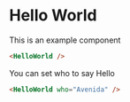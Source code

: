 # Hello World

This is an example component

```html
<HelloWorld />
```

You can set who to say Hello

```html
<HelloWorld who="Avenida" />
```

